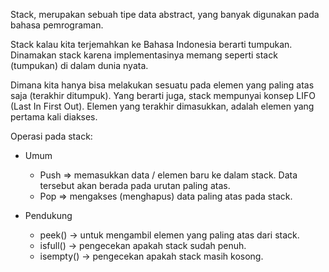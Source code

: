 Stack, merupakan sebuah tipe data abstract, yang banyak digunakan pada bahasa pemrograman.

Stack kalau kita terjemahkan ke Bahasa Indonesia berarti tumpukan.
Dinamakan stack karena implementasinya memang seperti stack (tumpukan) di dalam dunia nyata.

Dimana kita hanya bisa melakukan sesuatu pada elemen yang paling atas saja (terakhir ditumpuk). Yang berarti juga, stack mempunyai konsep LIFO (Last In First Out). Elemen yang terakhir dimasukkan, adalah elemen yang pertama kali diakses.

Operasi pada stack:

- Umum
	- Push => memasukkan data / elemen baru ke dalam stack. Data tersebut akan berada pada urutan paling atas.
	- Pop  => mengakses (menghapus) data paling atas pada stack.

- Pendukung
	- peek() -> untuk mengambil elemen yang paling atas dari stack.
	- isfull() -> pengecekan apakah stack sudah penuh.
	- isempty() -> pengecekan apakah stack masih kosong.